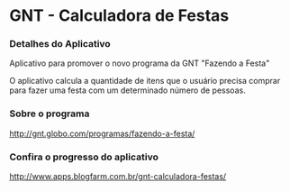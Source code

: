# GNT - Calculadora de Festas

### Detalhes do Aplicativo
Aplicativo para promover o novo programa da GNT "Fazendo a Festa"

O aplicativo calcula a quantidade de itens que o usuário precisa comprar para fazer uma festa com um determinado número de pessoas.

### Sobre o programa
http://gnt.globo.com/programas/fazendo-a-festa/

### Confira o progresso do aplicativo
http://www.apps.blogfarm.com.br/gnt-calculadora-festas/
